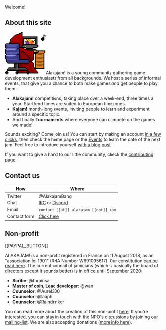 Welcome!
## About this site
<img src="/static/images/docs/play.png" class="pull-right" width="26%" />Alakajam! is a young community gathering game development enthusiasts from all backgrounds. We host a series of informal events, that give you a chance to both make games *and* get people to play them:

* **Alakajam!** competitions, taking place over a week-end, three times a year. Start/end times are suited to European timezones.
* **Kajam!** month-long events, inviting people to learn and experiment around a specific topic.
* And finally **Tournaments** where everyone can compete on the games we made!

Sounds exciting? Come join us! You can start by making an account [in a few clicks](/register), then check the home page or the [Events](/events) to learn the date of the next jam. Feel free to introduce yourself [with a blog post](/post/create)!

If you want to give a hand to our little community, check the [contributing page](/article/about/contributing).

## <a name="contact"></a>Contact us


| How          | Where | 
| ------------ | ----- | 
| Twitter      | [@AlakajamBang](https://twitter.com/AlakajamBang) | 
| Chat         | [IRC](/chat) or [Discord](https://discord.gg/yZPBpTn) |
| Email        |   `contact [[at]] alakajam [[dot]] com` | 
| Contact form | [Click here](https://docs.google.com/forms/d/e/1FAIpQLScjMwNehfQBGKvsMEE2VYuH_9WbbNb2hZ3F1dIC_UPy9c294w/viewform) |

## Non-profit

[[PAYPAL_BUTTON]]

ALAKAJAM! is a non-profit registered in France on 11 August 2018, as an "association loi 1901" (RNA Number W691095617). Our constitution [can be read here](/article/about/npo-constitution). The current council of jamicians (which is basically the board of directors except it sounds better) is in office until September 2020:

* **Scribe**: @thrainsa
* **Master of coin, Lead developer**: @wan
* **Counselor**: @Aurel300
* **Counselor**: @laaph
* **Counselor**: @Raindrinker

You can read more about the creation of this non-profit [here](https://alakajam.com/post/722/alakajam-an-npo). If you're interested, you can stay in touch with the NPO's discussions by joining [our mailing-list](https://framalistes.org/sympa/info/alakajam-team). We are also accepting donations ([more info here](https://alakajam.com/post/1070/finances-of-the-alakajam-association)).
